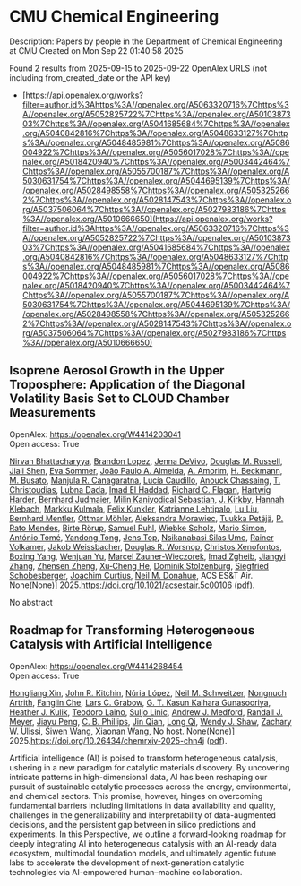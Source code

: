 # CMU Chemical Engineering
Description: Papers by people in the Department of Chemical Engineering at CMU
Created on Mon Sep 22 01:40:58 2025

Found 2 results from 2025-09-15 to 2025-09-22
OpenAlex URLS (not including from_created_date or the API key)
- [https://api.openalex.org/works?filter=author.id%3Ahttps%3A//openalex.org/A5063320716%7Chttps%3A//openalex.org/A5052825722%7Chttps%3A//openalex.org/A5010387303%7Chttps%3A//openalex.org/A5041685684%7Chttps%3A//openalex.org/A5040842816%7Chttps%3A//openalex.org/A5048633127%7Chttps%3A//openalex.org/A5048485981%7Chttps%3A//openalex.org/A5086004922%7Chttps%3A//openalex.org/A5056017028%7Chttps%3A//openalex.org/A5018420940%7Chttps%3A//openalex.org/A5003442464%7Chttps%3A//openalex.org/A5055700187%7Chttps%3A//openalex.org/A5030631754%7Chttps%3A//openalex.org/A5044695139%7Chttps%3A//openalex.org/A5028498558%7Chttps%3A//openalex.org/A5053252662%7Chttps%3A//openalex.org/A5028147543%7Chttps%3A//openalex.org/A5037506064%7Chttps%3A//openalex.org/A5027983186%7Chttps%3A//openalex.org/A5010666650](https://api.openalex.org/works?filter=author.id%3Ahttps%3A//openalex.org/A5063320716%7Chttps%3A//openalex.org/A5052825722%7Chttps%3A//openalex.org/A5010387303%7Chttps%3A//openalex.org/A5041685684%7Chttps%3A//openalex.org/A5040842816%7Chttps%3A//openalex.org/A5048633127%7Chttps%3A//openalex.org/A5048485981%7Chttps%3A//openalex.org/A5086004922%7Chttps%3A//openalex.org/A5056017028%7Chttps%3A//openalex.org/A5018420940%7Chttps%3A//openalex.org/A5003442464%7Chttps%3A//openalex.org/A5055700187%7Chttps%3A//openalex.org/A5030631754%7Chttps%3A//openalex.org/A5044695139%7Chttps%3A//openalex.org/A5028498558%7Chttps%3A//openalex.org/A5053252662%7Chttps%3A//openalex.org/A5028147543%7Chttps%3A//openalex.org/A5037506064%7Chttps%3A//openalex.org/A5027983186%7Chttps%3A//openalex.org/A5010666650)

## Isoprene Aerosol Growth in the Upper Troposphere: Application of the Diagonal Volatility Basis Set to CLOUD Chamber Measurements   

OpenAlex: https://openalex.org/W4414203041    
Open access: True
    
[Nirvan Bhattacharyya](https://openalex.org/A5017157628), [Brandon Lopez](https://openalex.org/A5019360565), [Jenna DeVivo](https://openalex.org/A5092773428), [Douglas M. Russell](https://openalex.org/A5113379780), [Jiali Shen](https://openalex.org/A5049005695), [Eva Sommer](https://openalex.org/A5062670207), [João Paulo A. Almeida](https://openalex.org/A5063817933), [A. Amorim](https://openalex.org/A5062064925), [H. Beckmann](https://openalex.org/A5111324500), [M. Busato](https://openalex.org/A5016923070), [Manjula R. Canagaratna](https://openalex.org/A5062166400), [Lucía Caudillo](https://openalex.org/A5079509898), [Anouck Chassaing](https://openalex.org/A5115002638), [T. Christoudias](https://openalex.org/A5068413254), [Lubna Dada](https://openalex.org/A5049539173), [Imad El Haddad](https://openalex.org/A5080319960), [Richard C. Flagan](https://openalex.org/A5012711441), [Hartwig Harder](https://openalex.org/A5023787844), [Bernhard Judmaier](https://openalex.org/A5116631052), [Milin Kaniyodical Sebastian](https://openalex.org/A5113379781), [J. Kirkby](https://openalex.org/A5009274507), [Hannah Klebach](https://openalex.org/A5114989132), [Markku Kulmala](https://openalex.org/A5000471665), [Felix Kunkler](https://openalex.org/A5107158742), [Katrianne Lehtipalo](https://openalex.org/A5019559780), [Lu Liu](https://openalex.org/A5100396524), [Bernhard Mentler](https://openalex.org/A5090590782), [Ottmar Möhler](https://openalex.org/A5102403106), [Aleksandra Morawiec](https://openalex.org/A5115002640), [Tuukka Petäjä](https://openalex.org/A5070326299), [P. Rato Mendes](https://openalex.org/A5004351709), [Birte Rörup](https://openalex.org/A5022780485), [Samuel Ruhl](https://openalex.org/A5107158743), [Wiebke Scholz](https://openalex.org/A5076482580), [Mario Simon](https://openalex.org/A5086950058), [António Tomé](https://openalex.org/A5021102823), [Yandong Tong](https://openalex.org/A5026414990), [Jens Top](https://openalex.org/A5014000962), [Nsikanabasi Silas Umo](https://openalex.org/A5043100376), [Rainer Volkamer](https://openalex.org/A5018521569), [Jakob Weissbacher](https://openalex.org/A5115002642), [Douglas R. Worsnop](https://openalex.org/A5026978286), [Christos Xenofontos](https://openalex.org/A5102960249), [Boxing Yang](https://openalex.org/A5101350413), [Wenjuan Yu](https://openalex.org/A5024928662), [Marcel Zauner-Wieczorek](https://openalex.org/A5017388605), [Imad Zgheib](https://openalex.org/A5094097372), [Jiangyi Zhang](https://openalex.org/A5102767311), [Zhensen Zheng](https://openalex.org/A5082103355), [Xu‐Cheng He](https://openalex.org/A5043129752), [Dominik Stolzenburg](https://openalex.org/A5063223340), [Siegfried Schobesberger](https://openalex.org/A5033551265), [Joachim Curtius](https://openalex.org/A5031780924), [Neil M. Donahue](https://openalex.org/A5041685684), ACS ES&T Air. None(None)] 2025.https://doi.org/10.1021/acsestair.5c00106 ([pdf](https://pubs.acs.org/doi/pdf/10.1021/acsestair.5c00106?ref=article_openPDF)).
    
No abstract    

    

## Roadmap for Transforming Heterogeneous Catalysis with Artificial Intelligence   

OpenAlex: https://openalex.org/W4414268454    
Open access: True
    
[Hongliang Xin](https://openalex.org/A5040429065), [John R. Kitchin](https://openalex.org/A5003442464), [Núria López](https://openalex.org/A5100605805), [Neil M. Schweitzer](https://openalex.org/A5072548261), [Nongnuch Artrith](https://openalex.org/A5040792944), [Fanglin Che](https://openalex.org/A5072657571), [Lars C. Grabow](https://openalex.org/A5029991019), [G. T. Kasun Kalhara Gunasooriya](https://openalex.org/A5045374317), [Heather J. Kulik](https://openalex.org/A5050671822), [Teodoro Laino](https://openalex.org/A5080069398), [Suljo Linic](https://openalex.org/A5001250764), [Andrew J. Medford](https://openalex.org/A5036197373), [Randall J. Meyer](https://openalex.org/A5053714805), [Jiayu Peng](https://openalex.org/A5042383151), [C. B. Phillips](https://openalex.org/A5034006002), [Jin Qian](https://openalex.org/A5062660977), [Long Qi](https://openalex.org/A5003474048), [Wendy J. Shaw](https://openalex.org/A5034580690), [Zachary W. Ulissi](https://openalex.org/A5024574386), [Siwen Wang](https://openalex.org/A5053709885), [Xiaonan Wang](https://openalex.org/A5115593809), No host. None(None)] 2025.https://doi.org/10.26434/chemrxiv-2025-chn4j ([pdf](https://chemrxiv.org/engage/api-gateway/chemrxiv/assets/orp/resource/item/68bda931728bf9025eea9b2c/original/roadmap-for-transforming-heterogeneous-catalysis-with-artificial-intelligence.pdf)).
    
Artificial intelligence (AI) is poised to transform heterogeneous catalysis, ushering in a new paradigm for catalytic materials discovery. By uncovering intricate patterns in high-dimensional data, AI has been reshaping our pursuit of sustainable catalytic processes across the energy, environmental, and chemical sectors. This promise, however, hinges on overcoming fundamental barriers including limitations in data availability and quality, challenges in the generalizability and interpretability of data-augmented decisions, and the persistent gap between in silico predictions and experiments. In this Perspective, we outline a forward-looking roadmap for deeply integrating AI into heterogeneous catalysis with an AI-ready data ecosystem, multimodal foundation models, and ultimately agentic future labs to accelerate the development of next-generation catalytic technologies via AI-empowered human–machine collaboration.    

    
